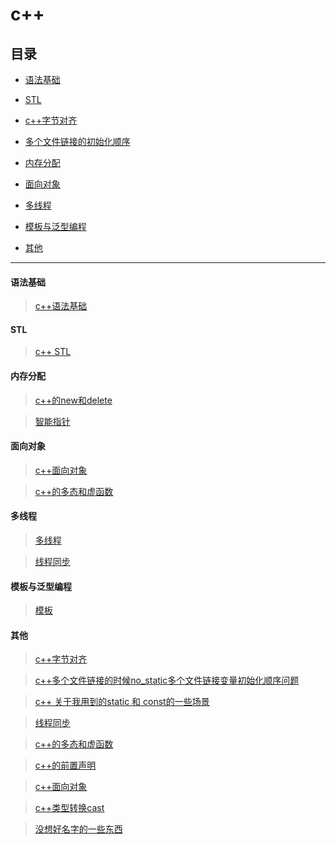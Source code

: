 # c++ 

## 目录

* [语法基础](#语法基础)

* [STL](#STL)

* [c++字节对齐](#c++字节对齐)

* [多个文件链接的初始化顺序](#多个文件链接的初始化顺序)

* [内存分配](#内存分配)

* [面向对象](#面向对象)

* [多线程](#多线程)

* [模板与泛型编程](#模板与泛型编程)

* [其他](#其他)

---

#### 语法基础

> [c++语法基础](./C++学习.md)

#### STL

> [c++ STL](./C++STL.md)

#### 内存分配

> [c++的new和delete](./c++的new和delete.md)

> [智能指针](./c++智能指针.md)

#### 面向对象

>[c++面向对象](./c++面向对象.md)

>[c++的多态和虚函数](./c++的多态和虚函数.md)

#### 多线程

> [多线程](./c++11多线程.md)

> [线程同步](./线程同步.md)

#### 模板与泛型编程

> [模板](./c++模板与泛型编程.md)

#### 其他

> [c++字节对齐](./C++字节对齐.md)

> [c++多个文件链接的时候no_static多个文件链接变量初始化顺序问题](./c++多个文件链接初始化顺序问题.md)

> [c++ 关于我用到的static 和 const的一些场景](./c++类中使用static和const.md)

> [线程同步](./线程同步.md)

> [c++的多态和虚函数](./c++的多态和虚函数.md)

> [c++的前置声明](./c++的前置声明.md)

> [c++面向对象](./c++面向对象.md)

> [c++类型转换cast](./c++类中使用static和const.md)

> [没想好名字的一些东西](./c++其他.md)